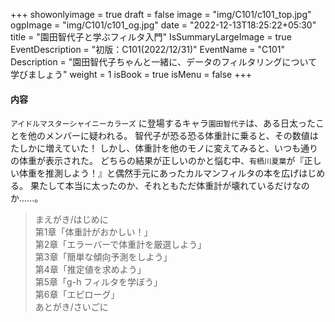 +++
showonlyimage = true
draft = false
image = "img/C101/c101_top.jpg"
ogpImage = "img/C101/c101_og.jpg"
date = "2022-12-13T18:25:22+05:30"
title = "園田智代子と学ぶフィルタ入門"
IsSummaryLargeImage = true
EventDescription = "初版：C101(2022/12/31)"
EventName = "C101"
Description = "園田智代子ちゃんと一緒に、データのフィルタリングについて学びましょう"
weight = 1
isBook = true
isMenu = false
+++
#### 内容
`アイドルマスターシャイニーカラーズ` に登場するキャラ`園田智代子`は、ある日太ったことを他のメンバーに疑われる。
智代子が恐る恐る体重計に乗ると、その数値はたしかに増えていた！
しかし、体重計を他のモノに変えてみると、いつも通りの体重が表示された。
どちらの結果が正しいのかと悩む中、`有栖川夏葉`が『正しい体重を推測しよう！』と偶然手元にあったカルマンフィルタの本を広げはじめる。
果たして本当に太ったのか、それともただ体重計が壊れているだけなのか......。

> まえがき/はじめに <br>
> 第1章「体重計がおかしい！」<br>
> 第2章「エラーバーで体重計を厳選しよう」<br>
> 第3章「簡単な傾向予測をしよう」<br>
> 第4章「推定値を求めよう」<br>
> 第5章「g-h フィルタを学ぼう」<br>
> 第6章「エピローグ」<br>
> あとがき/さいごに
